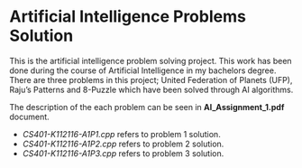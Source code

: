 # Artificial Intelligence Problems Solution
This is the artificial intelligence problem solving project. This work has been done during the course of Artificial Intelligence in my bachelors degree. There are three problems in this project; United Federation of Planets (UFP),  Raju’s Patterns  and 8-Puzzle which have been solved through AI algorithms.

The description of the each problem can be seen in **AI_Assignment_1.pdf** document.

- *CS401-K112116-A1P1.cpp* refers to problem 1 solution.
- *CS401-K112116-A1P2.cpp* refers to problem 2 solution.
- *CS401-K112116-A1P3.cpp* refers to problem 3 solution.
